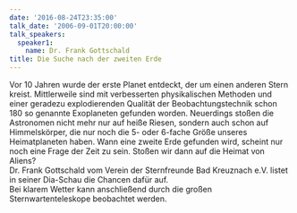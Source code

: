 ```yaml
---
date: '2016-08-24T23:35:00'
talk_date: '2006-09-01T20:00:00'
talk_speakers:
  speaker1:
    name: Dr. Frank Gottschald
title: Die Suche nach der zweiten Erde
---
```

Vor 10 Jahren wurde der erste Planet entdeckt, der um einen anderen Stern kreist.
Mittlerweile sind mit verbesserten physikalischen Methoden und einer geradezu explodierenden Qualität der Beobachtungstechnik schon 180 so genannte Exoplaneten gefunden worden. Neuerdings stoßen die Astronomen nicht mehr nur auf heiße Riesen, sondern auch schon auf Himmelskörper, die nur noch die 5- oder 6-fache Größe unseres Heimatplaneten haben. Wann eine zweite Erde gefunden wird, scheint nur noch eine Frage der Zeit zu sein. Stoßen wir dann auf die Heimat von Aliens?  
Dr. Frank Gottschald vom Verein der Sternfreunde Bad Kreuznach e.V. listet in seiner Dia-Schau die Chancen dafür auf.  
Bei klarem Wetter kann anschließend durch die großen Sternwartenteleskope beobachtet werden.